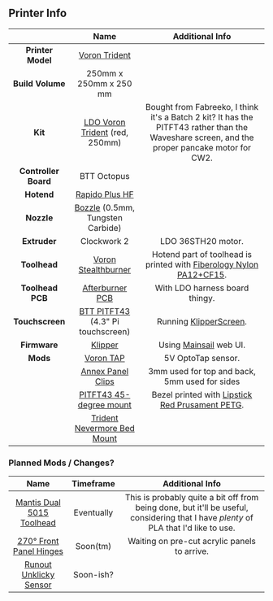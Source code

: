 ## Printer Info

|                      |                             Name                             |                       Additional Info                        |
| :------------------: | :----------------------------------------------------------: | :----------------------------------------------------------: |
|  **Printer Model**   |    [Voron Trident](https://vorondesign.com/voron_trident)    |                                                              |
|   **Build Volume**   |                    250mm x 250mm x 250 mm                    |                                                              |
|       **Kit**        | [LDO Voron Trident](https://docs.ldomotors.com/en/voron/voron-trident) (red, 250mm) | Bought from Fabreeko, I think it's a Batch 2 kit? It has the PITFT43 rather than the Waveshare screen, and the proper pancake motor for CW2. |
| **Controller Board** |                         BTT Octopus                          |                                                              |
|      **Hotend**      |    [Rapido Plus HF](https://www.phaetus.com/rapido-plus/)    |                                                              |
|      **Nozzle**      | [Bozzle](https://www.fabreeko.com/products/bozzle-0-5mm-full-tungsten-carbide-nozzle-by-rentable-socks) (0.5mm, Tungsten Carbide) |                                                              |
|     **Extruder**     |                         Clockwork 2                          |                      LDO 36STH20 motor.                      |
|     **Toolhead**     | [Voron Stealthburner](https://vorondesign.com/voron_stealthburner) | Hotend part of toolhead is printed with [Fiberology Nylon PA12+CF15](https://fiberlogy.com/en/fiberlogy-filaments/pa12cf_en/). |
|   **Toolhead PCB**   | [Afterburner PCB](https://github.com/VoronDesign/Voron-Hardware/tree/master/Afterburner_Toolhead_PCB) |                With LDO harness board thingy.                |
|   **Touchscreen**    | [BTT PITFT43](https://biqu.equipment/products/bigtreetech-pi-tft43-v2-0-screen-board?variant=39337700786274) (4.3" Pi touchscreen) | Running [KlipperScreen](https://klipperscreen.readthedocs.io/en/latest/). |
|     **Firmware**     |            [Klipper](https://www.klipper3d.org/)             |     Using [Mainsail](https://docs.mainsail.xyz/) web UI.     |
|       **Mods**       |    [Voron TAP](https://github.com/VoronDesign/Voron-Tap)     |                      5V OptoTap sensor.                      |
|                      | [Annex Panel Clips](https://github.com/Annex-Engineering/Other_Printer_Mods/tree/master/All_Printers/Annex_Panel_2020_Clips_and_Hinges) |        3mm used for top and back, 5mm used for sides         |
|                      | [PITFT43 45-degree mount](https://www.printables.com/model/343276-voron-24trident-45-degree-mount-for-pi-tft43-43-di) | Bezel printed with [Lipstick Red Prusament PETG](https://www.prusa3d.com/product/prusament-petg-lipstick-red-1kg/). |
|                      | [Trident Nevermore Bed Mount](https://github.com/Outrider305/Trident_Nevermore_Bed_Mount) |                                                              |

### Planned Mods / Changes?

|                             Name                             | **Timeframe** |                       Additional Info                        |
| :----------------------------------------------------------: | :-----------: | :----------------------------------------------------------: |
| [Mantis Dual 5015 Toolhead](https://github.com/VoronDesign/VoronUsers/tree/master/printer_mods/Long/Mantis_Dual_5015) |  Eventually   | This is probably quite a bit off from being done, but it'll be useful, considering that I have *plenty* of PLA that I'd like to use. |
| [270° Front Panel Hinges](https://mods.vorondesign.com/detail/eeRCH8EJiLrIF5q5l3AQg) |   Soon(tm)    |         Waiting on pre-cut acrylic panels to arrive.         |
| [Runout Unklicky Sensor](https://mods.vorondesign.com/detail/6QtRuihC2dy6oBljKYymw) |   Soon-ish?   |                                                              |
